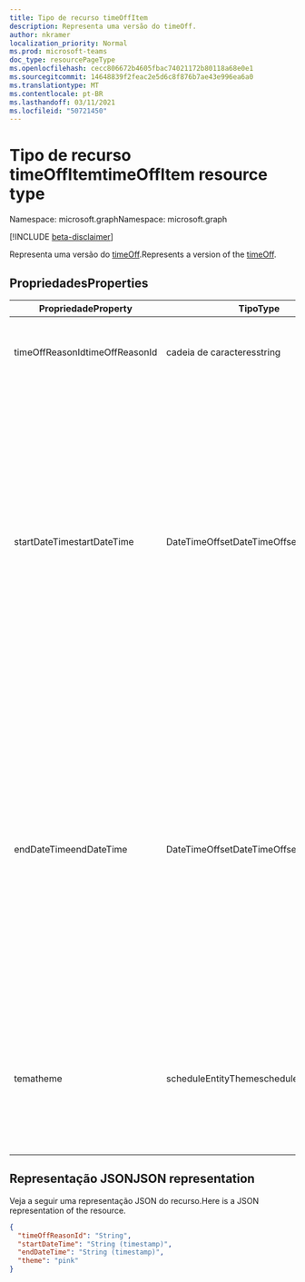 ```yaml
---
title: Tipo de recurso timeOffItem
description: Representa uma versão do timeOff.
author: nkramer
localization_priority: Normal
ms.prod: microsoft-teams
doc_type: resourcePageType
ms.openlocfilehash: cecc806672b4605fbac74021172b80118a68e0e1
ms.sourcegitcommit: 14648839f2feac2e5d6c8f876b7ae43e996ea6a0
ms.translationtype: MT
ms.contentlocale: pt-BR
ms.lasthandoff: 03/11/2021
ms.locfileid: "50721450"
---
```

# <a name="timeoffitem-resource-type"></a><span data-ttu-id="6766c-103">Tipo de recurso timeOffItem</span><span class="sxs-lookup"><span data-stu-id="6766c-103">timeOffItem resource type</span></span>

<span data-ttu-id="6766c-104">Namespace: microsoft.graph</span><span class="sxs-lookup"><span data-stu-id="6766c-104">Namespace: microsoft.graph</span></span>

[!INCLUDE [beta-disclaimer](../../includes/beta-disclaimer.md)]

<span data-ttu-id="6766c-105">Representa uma versão do [timeOff](timeoff.md).</span><span class="sxs-lookup"><span data-stu-id="6766c-105">Represents a version of the [timeOff](timeoff.md).</span></span>

## <a name="properties"></a><span data-ttu-id="6766c-106">Propriedades</span><span class="sxs-lookup"><span data-stu-id="6766c-106">Properties</span></span>
| <span data-ttu-id="6766c-107">Propriedade</span><span class="sxs-lookup"><span data-stu-id="6766c-107">Property</span></span>                         | <span data-ttu-id="6766c-108">Tipo</span><span class="sxs-lookup"><span data-stu-id="6766c-108">Type</span></span>                    | <span data-ttu-id="6766c-109">Descrição</span><span class="sxs-lookup"><span data-stu-id="6766c-109">Description</span></span>                                                                                                                                                                        |
|------------------------------|-------------------------|---------------------------------------------------------------------------------------------|
| <span data-ttu-id="6766c-110">timeOffReasonId</span><span class="sxs-lookup"><span data-stu-id="6766c-110">timeOffReasonId</span></span>               | <span data-ttu-id="6766c-111">cadeia de caracteres</span><span class="sxs-lookup"><span data-stu-id="6766c-111">string</span></span>                  | <span data-ttu-id="6766c-112">ID do `timeOffReason` para isso `timeOffItem` .</span><span class="sxs-lookup"><span data-stu-id="6766c-112">ID of the `timeOffReason` for this `timeOffItem`.</span></span> <span data-ttu-id="6766c-113">Obrigatório.</span><span class="sxs-lookup"><span data-stu-id="6766c-113">Required.</span></span>     |
| <span data-ttu-id="6766c-114">startDateTime</span><span class="sxs-lookup"><span data-stu-id="6766c-114">startDateTime</span></span>               | <span data-ttu-id="6766c-115">DateTimeOffset</span><span class="sxs-lookup"><span data-stu-id="6766c-115">DateTimeOffset</span></span>                  | <span data-ttu-id="6766c-116">A data e a hora de início do `timeOffItem` .</span><span class="sxs-lookup"><span data-stu-id="6766c-116">The start date and time for the `timeOffItem`.</span></span> <span data-ttu-id="6766c-117">Obrigatório.</span><span class="sxs-lookup"><span data-stu-id="6766c-117">Required.</span></span> <span data-ttu-id="6766c-118">O tipo Timestamp representa informações de data e hora usando o formato ISO 8601 e está sempre no horário UTC.</span><span class="sxs-lookup"><span data-stu-id="6766c-118">The Timestamp type represents date and time information using ISO 8601 format and is always in UTC time.</span></span> <span data-ttu-id="6766c-119">Por exemplo, meia-noite UTC em 1 de janeiro de 2014 é `2014-01-01T00:00:00Z`.</span><span class="sxs-lookup"><span data-stu-id="6766c-119">For example, midnight UTC on Jan 1, 2014 is `2014-01-01T00:00:00Z`.</span></span> |
| <span data-ttu-id="6766c-120">endDateTime</span><span class="sxs-lookup"><span data-stu-id="6766c-120">endDateTime</span></span>               | <span data-ttu-id="6766c-121">DateTimeOffset</span><span class="sxs-lookup"><span data-stu-id="6766c-121">DateTimeOffset</span></span>                  | <span data-ttu-id="6766c-122">A data e a hora de término do `timeOffItem` .</span><span class="sxs-lookup"><span data-stu-id="6766c-122">The end date and time for the `timeOffItem`.</span></span> <span data-ttu-id="6766c-123">Obrigatório.</span><span class="sxs-lookup"><span data-stu-id="6766c-123">Required.</span></span> <span data-ttu-id="6766c-124">O tipo Timestamp representa informações de data e hora usando o formato ISO 8601 e está sempre no horário UTC.</span><span class="sxs-lookup"><span data-stu-id="6766c-124">The Timestamp type represents date and time information using ISO 8601 format and is always in UTC time.</span></span> <span data-ttu-id="6766c-125">Por exemplo, meia-noite UTC em 1 de janeiro de 2014 é `2014-01-01T00:00:00Z`.</span><span class="sxs-lookup"><span data-stu-id="6766c-125">For example, midnight UTC on Jan 1, 2014 is `2014-01-01T00:00:00Z`.</span></span> |
| <span data-ttu-id="6766c-126">tema</span><span class="sxs-lookup"><span data-stu-id="6766c-126">theme</span></span> | <span data-ttu-id="6766c-127">scheduleEntityTheme</span><span class="sxs-lookup"><span data-stu-id="6766c-127">scheduleEntityTheme</span></span>   | <span data-ttu-id="6766c-128">Cores com suporte: branco; azul; verde; roxo; rosa; amarelo; cinza; darkBlue; darkGreen; darkPurple; darkPink; darkYellow.</span><span class="sxs-lookup"><span data-stu-id="6766c-128">Supported colors: white; blue; green; purple; pink; yellow; gray; darkBlue; darkGreen; darkPurple; darkPink; darkYellow.</span></span> |

## <a name="json-representation"></a><span data-ttu-id="6766c-129">Representação JSON</span><span class="sxs-lookup"><span data-stu-id="6766c-129">JSON representation</span></span>

<span data-ttu-id="6766c-130">Veja a seguir uma representação JSON do recurso.</span><span class="sxs-lookup"><span data-stu-id="6766c-130">Here is a JSON representation of the resource.</span></span>

<!-- {
  "blockType": "resource",
  "keyProperty": "id",
  "@odata.type": "microsoft.graph.timeOffItem"
}-->
```json
{
  "timeOffReasonId": "String",
  "startDateTime": "String (timestamp)",
  "endDateTime": "String (timestamp)",
  "theme": "pink"
}
```


<!-- uuid: 8fcb5dbc-d5aa-4681-8e31-b001d5168d79
2015-10-25 14:57:30 UTC -->
<!--
{
  "type": "#page.annotation",
  "description": "timeOffItem resource",
  "keywords": "",
  "section": "documentation",
  "tocPath": "",
  "suppressions": []
}
-->


